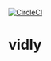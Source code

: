 [![CircleCI](https://circleci.com/gh/tbaraza/vidly.svg?style=svg)](https://circleci.com/gh/tbaraza/vidly)

# vidly
